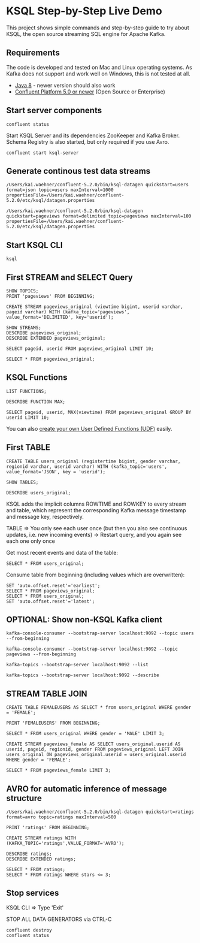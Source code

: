 # KSQL Step-by-Step Live Demo

This project shows simple commands and step-by-step guide to try about KSQL, the open source streaming SQL engine for Apache Kafka.

## Requirements
The code is developed and tested on Mac and Linux operating systems. As Kafka does not support and work well on Windows, this is not tested at all.

- [Java 8](https://www.oracle.com/technetwork/java/javase/downloads/jdk8-downloads-2133151.html) - newer version should also work
- [Confluent Platform 5.0 or newer](https://www.confluent.io/download/) (Open Source or Enterprise)


## Start server components

    confluent status

Start KSQL Server and its dependencies ZooKeeper and Kafka Broker. Schema Registry is also started, but only required if you use Avro.

    confluent start ksql-server

## Generate continous test data streams

    /Users/kai.waehner/confluent-5.2.0/bin/ksql-datagen quickstart=users format=json topic=users maxInterval=1000  propertiesFile=/Users/kai.waehner/confluent-5.2.0/etc/ksql/datagen.properties

    /Users/kai.waehner/confluent-5.2.0/bin/ksql-datagen quickstart=pageviews format=delimited topic=pageviews maxInterval=100 propertiesFile=/Users/kai.waehner/confluent-5.2.0/etc/ksql/datagen.properties

## Start KSQL CLI

    ksql

## First STREAM and SELECT Query
    SHOW TOPICS;
    PRINT 'pageviews' FROM BEGINNING;

    CREATE STREAM pageviews_original (viewtime bigint, userid varchar, pageid varchar) WITH (kafka_topic='pageviews', value_format='DELIMITED', key='userid');

    SHOW STREAMS;
    DESCRIBE pageviews_original;
    DESCRIBE EXTENDED pageviews_original;

    SELECT pageid, userid FROM pageviews_original LIMIT 10;

    SELECT * FROM pageviews_original; 

## KSQL Functions

    LIST FUNCTIONS;

    DESCRIBE FUNCTION MAX;

    SELECT pageid, userid, MAX(viewtime) FROM pageviews_original GROUP BY userid LIMIT 10;

You can also [create your own User Defined Functions (UDF)](https://www.confluent.io/blog/build-udf-udaf-ksql-5-0) easily.

## First TABLE

    CREATE TABLE users_original (registertime bigint, gender varchar, regionid varchar, userid varchar) WITH (kafka_topic='users', value_format='JSON', key = 'userid');

    SHOW TABLES;

    DESCRIBE users_original;

KSQL adds the implicit columns ROWTIME and ROWKEY to every stream and table, which represent the corresponding Kafka message timestamp and message key, respectively.

TABLE => You only see each user once (but then you also see continuous updates, i.e. new incoming events) -> Restart query, and you again see each one only once

Get most recent events and data of the table:

    SELECT * FROM users_original;

Consume table from beginning (including values which are overwritten):

    SET 'auto.offset.reset'='earliest';
    SELECT * FROM pageviews_original;
    SELECT * FROM users_original;  
    SET 'auto.offset.reset'='latest';

## OPTIONAL: Show non-KSQL Kafka client

    kafka-console-consumer --bootstrap-server localhost:9092 --topic users --from-beginning

    kafka-console-consumer --bootstrap-server localhost:9092 --topic pageviews --from-beginning

    kafka-topics --bootstrap-server localhost:9092 --list

    kafka-topics --bootstrap-server localhost:9092 --describe

## STREAM TABLE JOIN

    CREATE TABLE FEMALEUSERS AS SELECT * from users_original WHERE gender = 'FEMALE';

    PRINT 'FEMALEUSERS' FROM BEGINNING;

    SELECT * FROM users_original WHERE gender = 'MALE' LIMIT 3;

    CREATE STREAM pageviews_female AS SELECT users_original.userid AS userid, pageid, regionid, gender FROM pageviews_original LEFT JOIN users_original ON pageviews_original.userid = users_original.userid WHERE gender = 'FEMALE';

    SELECT * FROM pageviews_female LIMIT 3;

## AVRO for automatic inference of message structure

    /Users/kai.waehner/confluent-5.2.0/bin/ksql-datagen quickstart=ratings format=avro topic=ratings maxInterval=500

    PRINT 'ratings' FROM BEGINNING;

    CREATE STREAM ratings WITH (KAFKA_TOPIC='ratings',VALUE_FORMAT='AVRO');

    DESCRIBE ratings;
    DESCRIBE EXTENDED ratings;

    SELECT * FROM ratings;
    SELECT * FROM ratings WHERE stars <= 3;

## Stop services
KSQL CLI => Type 'Exit'

STOP ALL DATA GENERATORS via CTRL-C

    confluent destroy
    confluent status






